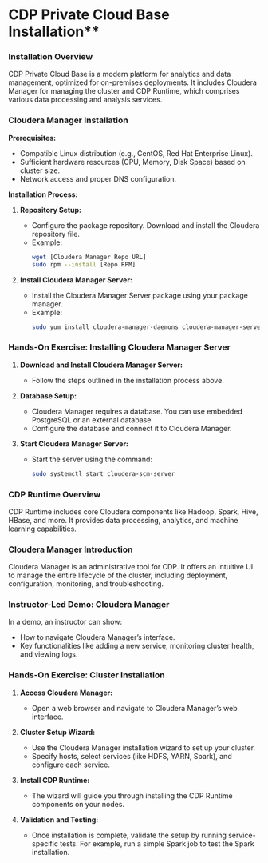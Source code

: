 # CDP Private Cloud Base Installation**

### Installation Overview

CDP Private Cloud Base is a modern platform for analytics and data management, optimized for on-premises deployments. It includes Cloudera Manager for managing the cluster and CDP Runtime, which comprises various data processing and analysis services.

### Cloudera Manager Installation

**Prerequisites:**
- Compatible Linux distribution (e.g., CentOS, Red Hat Enterprise Linux).
- Sufficient hardware resources (CPU, Memory, Disk Space) based on cluster size.
- Network access and proper DNS configuration.

**Installation Process:**
1. **Repository Setup:**
   - Configure the package repository. Download and install the Cloudera repository file.
   - Example: 
     ```bash
     wget [Cloudera Manager Repo URL]
     sudo rpm --install [Repo RPM]
     ```

2. **Install Cloudera Manager Server:**
   - Install the Cloudera Manager Server package using your package manager.
   - Example: 
     ```bash
     sudo yum install cloudera-manager-daemons cloudera-manager-server
     ```

### Hands-On Exercise: Installing Cloudera Manager Server

1. **Download and Install Cloudera Manager Server:**
   - Follow the steps outlined in the installation process above.

2. **Database Setup:**
   - Cloudera Manager requires a database. You can use embedded PostgreSQL or an external database.
   - Configure the database and connect it to Cloudera Manager.

3. **Start Cloudera Manager Server:**
   - Start the server using the command:
     ```bash
     sudo systemctl start cloudera-scm-server
     ```

### CDP Runtime Overview

CDP Runtime includes core Cloudera components like Hadoop, Spark, Hive, HBase, and more. It provides data processing, analytics, and machine learning capabilities.

### Cloudera Manager Introduction

Cloudera Manager is an administrative tool for CDP. It offers an intuitive UI to manage the entire lifecycle of the cluster, including deployment, configuration, monitoring, and troubleshooting.

### Instructor-Led Demo: Cloudera Manager

In a demo, an instructor can show:
- How to navigate Cloudera Manager’s interface.
- Key functionalities like adding a new service, monitoring cluster health, and viewing logs.

### Hands-On Exercise: Cluster Installation

1. **Access Cloudera Manager:**
   - Open a web browser and navigate to Cloudera Manager’s web interface.

2. **Cluster Setup Wizard:**
   - Use the Cloudera Manager installation wizard to set up your cluster.
   - Specify hosts, select services (like HDFS, YARN, Spark), and configure each service.

3. **Install CDP Runtime:**
   - The wizard will guide you through installing the CDP Runtime components on your nodes.

4. **Validation and Testing:**
   - Once installation is complete, validate the setup by running service-specific tests. For example, run a simple Spark job to test the Spark installation.
